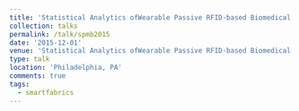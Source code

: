 ```yaml
---
title: 'Statistical Analytics ofWearable Passive RFID-based Biomedical Textile Monitors for Real-Time State Classification'
collection: talks
permalink: /talk/spmb2015
date: '2015-12-01'
venue: 'Statistical Analytics ofWearable Passive RFID-based Biomedical Textile Monitors for Real-Time State Classification. IEEE Signal Processing in Medicine and Biology (SPMB) Symposium Poster with Kapil Dandekar, Genevieve Dion, Tim Kurzweg, and Adam Fontecchio.'
type: talk
location: 'Philadelphia, PA'
comments: true
tags:
  - smartfabrics
---
```


